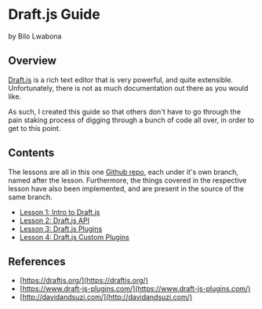 # Draft.js Guide
by Bilo Lwabona

## Overview

[Draft.js](https://draftjs.org/) is a rich text editor that is very powerful, and quite extensible. Unfortunately, there is not as much documentation out there as you would like.

As such, I created this guide so that others don't have to go through the pain staking process of digging through a bunch of code all over, in order to get to this point.

## Contents

The lessons are all in this one [Github repo](https://github.com/bilo-io/draft-js-guide), each under it's own branch, named after the lesson. Furthermore, the things covered in the respective lesson have also been implemented, and are present in the source of the same branch.

- [Lesson 1: Intro to Draft.js](https://github.com/bilo-io/draft-js-guide/tree/lesson1)
- [Lesson 2: Draft.js API](https://github.com/bilo-io/draft-js-guide/tree/lesson2)
- [Lesson 3: Draft.js Plugins](https://github.com/bilo-io/draft-js-guide/tree/lesson3)
- [Lesson 4: Draft.js Custom Plugins](https://github.com/bilo-io/draft-js-guide/tree/lesson4)

## References

- [https://draftjs.org/](https://draftjs.org/)
- [https://www.draft-js-plugins.com/](https://www.draft-js-plugins.com/)
- [http://davidandsuzi.com/](http://davidandsuzi.com/)
